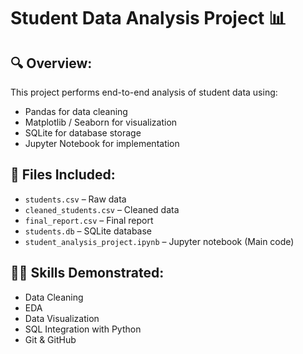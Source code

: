 # Student Data Analysis Project 📊

## 🔍 Overview:
This project performs end-to-end analysis of student data using:
- Pandas for data cleaning
- Matplotlib / Seaborn for visualization
- SQLite for database storage
- Jupyter Notebook for implementation

## 📁 Files Included:
- `students.csv` – Raw data
- `cleaned_students.csv` – Cleaned data
- `final_report.csv` – Final report
- `students.db` – SQLite database
- `student_analysis_project.ipynb` – Jupyter notebook (Main code)

## 👨‍💻 Skills Demonstrated:
- Data Cleaning
- EDA
- Data Visualization
- SQL Integration with Python
- Git & GitHub


